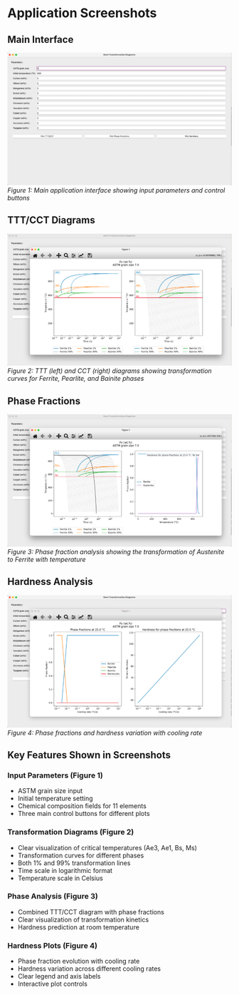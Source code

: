 # Application Screenshots

## Main Interface
![Main Interface](images/main_interface.png)
*Figure 1: Main application interface showing input parameters and control buttons*

## TTT/CCT Diagrams
![TTT/CCT Diagrams](images/ttt_cct_diagrams.png)
*Figure 2: TTT (left) and CCT (right) diagrams showing transformation curves for Ferrite, Pearlite, and Bainite phases*

## Phase Fractions
![Phase Fractions](images/phase_fractions.png)
*Figure 3: Phase fraction analysis showing the transformation of Austenite to Ferrite with temperature*

## Hardness Analysis
![Hardness Analysis](images/hardness_analysis.png)
*Figure 4: Phase fractions and hardness variation with cooling rate*

## Key Features Shown in Screenshots

### Input Parameters (Figure 1)
- ASTM grain size input
- Initial temperature setting
- Chemical composition fields for 11 elements
- Three main control buttons for different plots

### Transformation Diagrams (Figure 2)
- Clear visualization of critical temperatures (Ae3, Ae1, Bs, Ms)
- Transformation curves for different phases
- Both 1% and 99% transformation lines
- Time scale in logarithmic format
- Temperature scale in Celsius

### Phase Analysis (Figure 3)
- Combined TTT/CCT diagram with phase fractions
- Clear visualization of transformation kinetics
- Hardness prediction at room temperature

### Hardness Plots (Figure 4)
- Phase fraction evolution with cooling rate
- Hardness variation across different cooling rates
- Clear legend and axis labels
- Interactive plot controls

